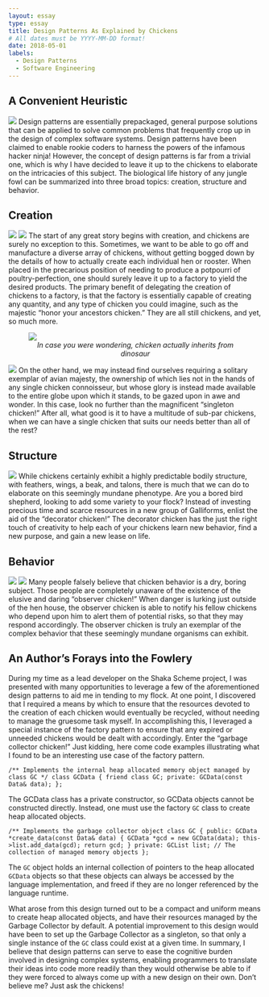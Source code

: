 ```yaml
---
layout: essay
type: essay
title: Design Patterns As Explained by Chickens
# All dates must be YYYY-MM-DD format!
date: 2018-05-01
labels:
  - Design Patterns
  - Software Engineering
---
```


## A Convenient Heuristic

<img class="ui small right floated rounded image" src="../images/ninja_chicken.png">
Design patterns are essentially prepackaged, general purpose solutions that can be applied to solve common problems that frequently crop up in the design of complex software systems. Design patterns have been claimed to enable rookie coders to harness the powers of the infamous hacker ninja! However, the concept of design patterns is far from a trivial one, which is why I have decided to leave it up to the chickens to elaborate on the intricacies of this subject. The biological life history of any jungle fowl can be summarized into three broad topics: creation, structure and behavior.

## Creation

<img class="ui small left floated circular image" src="../images/chicken_or_egg.jpg">
<img class="ui small right floated circular image" src="../images/chicken_factory.jpg">
The start of any great story begins with creation, and chickens are surely no exception to this. Sometimes, we want to be able to go off and manufacture a diverse array of chickens, without getting bogged down by the details of how to actually create each individual hen or rooster. When placed in the precarious position of needing to produce a potpourri of poultry-perfection, one should surely leave it up to a factory to yield the desired products. The primary benefit of delegating the creation of chickens to a factory, is that the factory is essentially capable of creating any quantity, and any type of chicken you could imagine, such as the majestic “honor your ancestors chicken.” They are all still chickens, and yet, so much more.
<figure>
<img class="ui medium centered rounded image" src="../images/chicken_dinosaur.jpg">
  <figcaption style="text-align: center"><em>In case you were wondering, chicken actually inherits from dinosaur</em></figcaption>
</figure>

<img class="ui medium left floated circular image" src="../images/singleton_chicken.png">
On the other hand, we may instead find ourselves requiring a solitary exemplar of avian majesty, the ownership of which lies not in the hands of any single chicken connoisseur, but whose glory is instead made available to the entire globe upon which it stands, to be gazed upon in awe and wonder. In this case, look no further than the magnificent “singleton chicken!” After all, what good is it to have a multitude of sub-par chickens, when we can have a single chicken that suits our needs better than all of the rest?

## Structure
<img class="ui small right floated circular image" src="../images/decorator_chicken.jpg">
While chickens certainly exhibit a highly predictable bodily structure, with feathers, wings, a beak, and talons, there is much that we can do to elaborate on this seemingly mundane phenotype. Are you a bored bird shepherd, looking to add some variety to your flock? Instead of investing precious time and scarce resources in a new group of Galliforms, enlist the aid of the “decorator chicken!” The decorator chicken has the just the right touch of creativity to help each of your chickens learn new behavior, find a new purpose, and gain a new lease on life. 

## Behavior
<img class="ui small left floated circular image" src="../images/big_bad_wolf.jpeg">
<img class="ui small right floated circular image" src="../images/observer_chicken.png">
Many people falsely believe that chicken behavior is a dry, boring subject. Those people are completely unaware of the existence of the elusive and daring “observer chicken!” When danger is lurking just outside of the hen house, the observer chicken is able to notify his fellow chickens who depend upon him to alert them of potential risks, so that they may respond accordingly. The observer chicken is truly  an exemplar of the complex behavior that these seemingly mundane organisms can exhibit.

## An Author’s Forays into the Fowlery

During my time as a lead developer on the Shaka Scheme project, I was presented with many opportunities to leverage a few of the aforementioned design patterns to aid me in tending to my flock. At one point, I discovered that I required a means by which to ensure that the resources devoted to the creation of each chicken would eventually be recycled, without needing to manage the gruesome task myself. In accomplishing this, I leveraged a special instance of the factory pattern to ensure that any expired or unneeded chickens would be dealt with accordingly.  Enter the “garbage collector chicken!” Just kidding, here come code examples illustrating what I found to be an interesting use case of the factory pattern.

`
/** Implements the internal heap allocated memory object managed by class GC */
class GCData {
  friend class GC;
  private:
  GCData(const Data& data);
};
`

The GCData class has a private constructor, so GCData objects cannot be constructed directly. Instead, one must use the factory `GC` class to create heap allocated objects.

`
/** Implements the garbage collector object
class GC {
  public:
  GCData *create_data(const Data& data) {
    GCData *gcd = new GCData(data);
    this->list.add_data(gcd);
    return gcd;
  }
  private:
  GCList list; // The collection of managed memory objects
};
`

The `GC` object holds an internal collection of pointers to the heap allocated `GCData` objects so that these objects can always be accessed by the language implementation, and freed if they are no longer referenced by the language runtime.
    
What arose from this design turned out to be a compact and uniform means to create heap allocated objects, and have their resources managed by the Garbage Collector by default. A potential improvement to this design would have been to set up the Garbage Collector as a singleton, so that only a single instance of the `GC` class could exist at a given time. In summary, I believe that design patterns can serve to ease the cognitive burden involved in designing complex systems, enabling programmers to translate their ideas into code more readily than they would otherwise be able to if they were forced to always come up with a new design on their own. Don’t believe me? Just ask the chickens!
